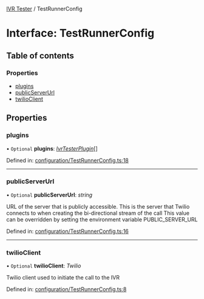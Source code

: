 [IVR Tester](../README.md) / TestRunnerConfig

# Interface: TestRunnerConfig

## Table of contents

### Properties

- [plugins](testrunnerconfig.md#plugins)
- [publicServerUrl](testrunnerconfig.md#publicserverurl)
- [twilioClient](testrunnerconfig.md#twilioclient)

## Properties

### plugins

• `Optional` **plugins**: [*IvrTesterPlugin*](ivrtesterplugin.md)[]

Defined in: [configuration/TestRunnerConfig.ts:18](https://github.com/SketchingDev/ivr-tester/blob/4fcf579/packages/ivr-tester/src/configuration/TestRunnerConfig.ts#L18)

___

### publicServerUrl

• `Optional` **publicServerUrl**: *string*

URL of the server that is publicly accessible. This is the
server that Twilio connects to when creating the bi-directional
stream of the call
This value can be overridden by setting the environment variable PUBLIC_SERVER_URL

Defined in: [configuration/TestRunnerConfig.ts:16](https://github.com/SketchingDev/ivr-tester/blob/4fcf579/packages/ivr-tester/src/configuration/TestRunnerConfig.ts#L16)

___

### twilioClient

• `Optional` **twilioClient**: *Twilio*

Twilio client used to initiate the call to the IVR

Defined in: [configuration/TestRunnerConfig.ts:8](https://github.com/SketchingDev/ivr-tester/blob/4fcf579/packages/ivr-tester/src/configuration/TestRunnerConfig.ts#L8)
